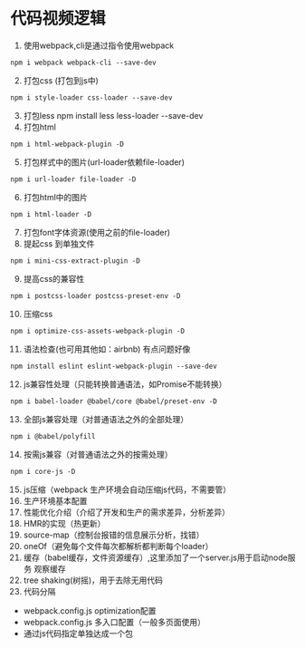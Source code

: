 # 代码视频逻辑
1. 使用webpack,cli是通过指令使用webpack
```
npm i webpack webpack-cli --save-dev
```
2. 打包css (打包到js中)
```
npm i style-loader css-loader --save-dev
```
3. 打包less 
npm install less less-loader --save-dev
4. 打包html
```
npm i html-webpack-plugin -D 
```
5. 打包样式中的图片(url-loader依赖file-loader)
```
npm i url-loader file-loader -D
```
6. 打包html中的图片
```
npm i html-loader -D 
```
7. 打包font字体资源(使用之前的file-loader)
8. 提起css 到单独文件
```
npm i mini-css-extract-plugin -D
```
9. 提高css的兼容性
```
npm i postcss-loader postcss-preset-env -D
```
10. 压缩css
```
npm i optimize-css-assets-webpack-plugin -D
```
11. 语法检查(也可用其他如：airbnb) 有点问题好像
```
npm install eslint eslint-webpack-plugin --save-dev
```
12. js兼容性处理（只能转换普通语法，如Promise不能转换）
```
npm i babel-loader @babel/core @babel/preset-env -D
```
13. 全部js兼容处理（对普通语法之外的全部处理）
```
npm i @babel/polyfill 
```
14. 按需js兼容（对普通语法之外的按需处理）
```
npm i core-js -D
```
15. js压缩（webpack 生产环境会自动压缩js代码，不需要管）
16. 生产环境基本配置
17. 性能优化介绍（介绍了开发和生产的需求差异，分析差异）
18. HMR的实现（热更新）
19. source-map（控制台报错的信息展示分析，找错）
20. oneOf（避免每个文件每次都解析都判断每个loader）
21. 缓存（babel缓存，文件资源缓存）,这里添加了一个server.js用于启动node服务 观察缓存
22. tree shaking(树摇)，用于去除无用代码
23. 代码分隔
  - webpack.config.js optimization配置
  - webpack.config.js 多入口配置（一般多页面使用）
  - 通过js代码指定单独达成一个包